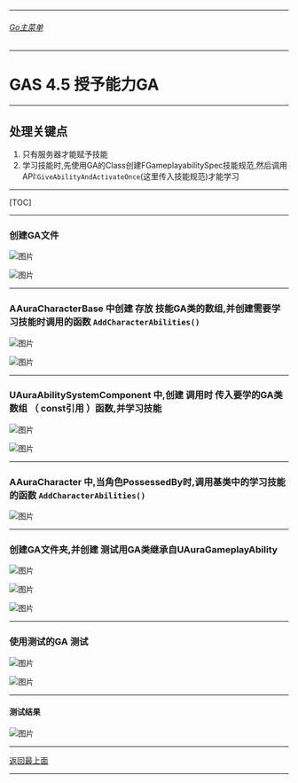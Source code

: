___________________________________________________________________________________________

###### [Go主菜单](../MainMenu.md)
___________________________________________________________________________________________

# GAS 4.5 授予能力GA
___________________________________________________________________________________________
## 处理关键点
1. 只有服务器才能赋予技能
2. 学习技能时,先使用GA的Class创建FGameplayabilitySpec技能规范,然后调用API:`GiveAbilityAndActivateOnce`(这里传入技能规范)才能学习
___________________________________________________________________________________________

[TOC]

___________________________________________________________________________________________



### 创建GA文件
 

![图片](https://github.com/liyunlong618/LiYunLongKnowledgeLibrary/blob/main/UECPP/Models/GAS/GAS_2_Aura/DetailContent/Image/GAS_025/816207_659845.png?raw=true)
 

![图片](https://github.com/liyunlong618/LiYunLongKnowledgeLibrary/blob/main/UECPP/Models/GAS/GAS_2_Aura/DetailContent/Image/GAS_025/964889_58254.png?raw=true)
___________________________________________________________________________________________


### AAuraCharacterBase 中创建 存放 技能GA类的数组,并创建需要学习技能时调用的函数 `AddCharacterAbilities()`
 

![图片](https://github.com/liyunlong618/LiYunLongKnowledgeLibrary/blob/main/UECPP/Models/GAS/GAS_2_Aura/DetailContent/Image/GAS_025/622868_138872.png?raw=true)
 

![图片](https://github.com/liyunlong618/LiYunLongKnowledgeLibrary/blob/main/UECPP/Models/GAS/GAS_2_Aura/DetailContent/Image/GAS_025/479469_965246.png?raw=true)
___________________________________________________________________________________________


### UAuraAbilitySystemComponent 中,创建 调用时 传入要学的GA类 数组 （ const引用 ）函数,并学习技能
 

![图片](https://github.com/liyunlong618/LiYunLongKnowledgeLibrary/blob/main/UECPP/Models/GAS/GAS_2_Aura/DetailContent/Image/GAS_025/112254_233365.png?raw=true)
 

![图片](https://github.com/liyunlong618/LiYunLongKnowledgeLibrary/blob/main/UECPP/Models/GAS/GAS_2_Aura/DetailContent/Image/GAS_025/978582_586363.png?raw=true)
___________________________________________________________________________________________


### AAuraCharacter 中,当角色PossessedBy时,调用基类中的学习技能的函数 `AddCharacterAbilities()`
 

![图片](https://github.com/liyunlong618/LiYunLongKnowledgeLibrary/blob/main/UECPP/Models/GAS/GAS_2_Aura/DetailContent/Image/GAS_025/668086_400015.png?raw=true)
___________________________________________________________________________________________


### 创建GA文件夹,并创建 测试用GA类继承自UAuraGameplayAbility
 

![图片](https://github.com/liyunlong618/LiYunLongKnowledgeLibrary/blob/main/UECPP/Models/GAS/GAS_2_Aura/DetailContent/Image/GAS_025/558686_802729.png?raw=true)
 

![图片](https://github.com/liyunlong618/LiYunLongKnowledgeLibrary/blob/main/UECPP/Models/GAS/GAS_2_Aura/DetailContent/Image/GAS_025/960664_574075.png?raw=true)
 

![图片](https://github.com/liyunlong618/LiYunLongKnowledgeLibrary/blob/main/UECPP/Models/GAS/GAS_2_Aura/DetailContent/Image/GAS_025/805801_892780.png?raw=true)
___________________________________________________________________________________________


### 使用测试的GA 测试
 

![图片](https://github.com/liyunlong618/LiYunLongKnowledgeLibrary/blob/main/UECPP/Models/GAS/GAS_2_Aura/DetailContent/Image/GAS_025/552141_562667.png?raw=true)
 

![图片](https://github.com/liyunlong618/LiYunLongKnowledgeLibrary/blob/main/UECPP/Models/GAS/GAS_2_Aura/DetailContent/Image/GAS_025/177369_109541.png?raw=true)
___________________________________________________________________________________________


#### 测试结果  

![图片](https://github.com/liyunlong618/LiYunLongKnowledgeLibrary/blob/main/UECPP/Models/GAS/GAS_2_Aura/DetailContent/Image/GAS_025/906951_983114.png?raw=true)

___________________________________________________________________________________________

[返回最上面](#Go主菜单)
___________________________________________________________________________________________